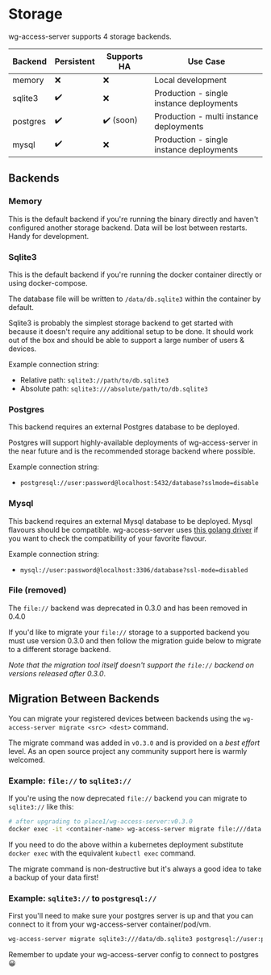 # Storage

wg-access-server supports 4 storage backends.

| Backend  | Persistent | Supports HA | Use Case                                 |
| -------- | ---------- | ----------- | ---------------------------------------- |
| memory   | ❌         | ❌          | Local development                        |
| sqlite3  | ✔️         | ❌          | Production - single instance deployments |
| postgres | ✔️         | ✔️ (soon)   | Production - multi instance deployments  |
| mysql    | ✔️         | ❌          | Production - single instance deployments |

## Backends

### Memory

This is the default backend if you're running the binary directly and haven't configured
another storage backend. Data will be lost between restarts. Handy for development.

### Sqlite3

This is the default backend if you're running the docker container directly or using docker-compose.

The database file will be written to `/data/db.sqlite3` within the container by default.

Sqlite3 is probably the simplest storage backend to get started with because it doesn't require
any additional setup to be done. It should work out of the box and should be able to support a
large number of users & devices.

Example connection string:

- Relative path: `sqlite3://path/to/db.sqlite3`
- Absolute path: `sqlite3:///absolute/path/to/db.sqlite3`

### Postgres

This backend requires an external Postgres database to be deployed.

Postgres will support highly-available deployments of wg-access-server in the near future
and is the recommended storage backend where possible.

Example connection string:

- `postgresql://user:password@localhost:5432/database?sslmode=disable`

### Mysql

This backend requires an external Mysql database to be deployed. Mysql flavours should be compatible.
wg-access-server uses [this golang driver](github.com/go-sql-driver/mysql) if you want to check the
compatibility of your favorite flavour.

Example connection string:

- `mysql://user:password@localhost:3306/database?ssl-mode=disabled`

### File (removed)

The `file://` backend was deprecated in 0.3.0 and has been removed in 0.4.0

If you'd like to migrate your `file://` storage to a supported backend you must use
version 0.3.0 and then follow the migration guide below to migrate to a different storage backend.

_Note that the migration tool itself doesn't support the `file://` backend on versions
released after 0.3.0_.

## Migration Between Backends

You can migrate your registered devices between backends using the `wg-access-server migrate <src> <dest>`
command.

The migrate command was added in `v0.3.0` and is provided on a _best effort_ level. As an open source
project any community support here is warmly welcomed.

### Example: `file://` to `sqlite3://`

If you're using the now deprecated `file://` backend you can migrate to `sqlite3://` like this:

```bash
# after upgrading to place1/wg-access-server:v0.3.0
docker exec -it <container-name> wg-access-server migrate file:///data sqlite3:///data/db.sqlite3
```

If you need to do the above within a kubernetes deployment substitute `docker exec` with the equivalent
`kubectl exec` command.

The migrate command is non-destructive but it's always a good idea to take a backup of your data first!

### Example: `sqlite3://` to `postgresql://`

First you'll need to make sure your postgres server is up and that you can connect to it from your
wg-access-server container/pod/vm.

```bash
wg-access-server migrate sqlite3:///data/db.sqlite3 postgresql://user:password@localhost:5432/database?sslmode=disable
```

Remember to update your wg-access-server config to connect to postgres 😀
